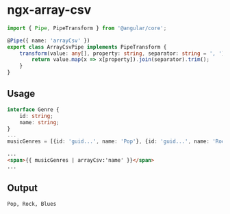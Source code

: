 # ngx-array-csv

```typescript
import { Pipe, PipeTransform } from '@angular/core';

@Pipe({ name: 'arrayCsv' })
export class ArrayCsvPipe implements PipeTransform {
    transform(value: any[], property: string, separator: string = ', ') {
        return value.map(x => x[property]).join(separator).trim();
    }
}
```

## Usage
```typescript
interface Genre {
    id: string;
    name: string;
}
...
musicGenres = [{id: 'guid...', name: 'Pop'}, {id: 'guid...', name: 'Rock'}, {id: 'guid...', name: 'Blues'}];
```

```html
...
<span>{{ musicGenres | arrayCsv:'name' }}</span>
...
```

## Output
```html
Pop, Rock, Blues
```
